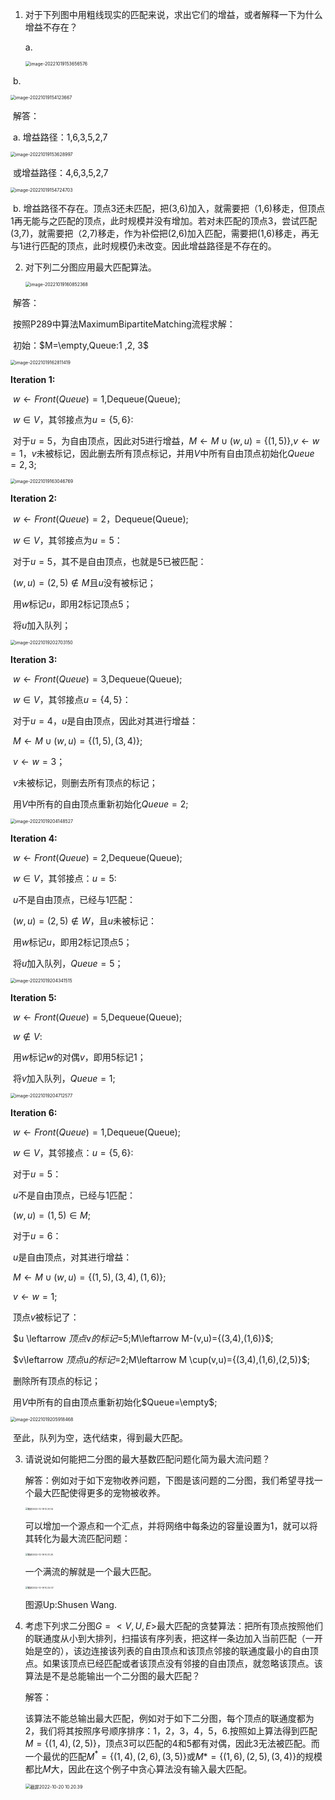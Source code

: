 1. 对于下列图中用粗线现实的匹配来说，求出它们的增益，或者解释一下为什么增益不存在？

   a. 

   <img src="/Users/katniss/Library/Application Support/typora-user-images/image-20221019153656576.png" alt="image-20221019153656576" style="zoom:50%;" />

​		b. 

<img src="/Users/katniss/Library/Application Support/typora-user-images/image-20221019154123667.png" alt="image-20221019154123667" style="zoom:50%;" />

​		解答：

​		a. 增益路径：1,6,3,5,2,7

<img src="/Users/katniss/Library/Application Support/typora-user-images/image-20221019153628997.png" alt="image-20221019153628997" style="zoom:50%;" />

​			或增益路径：4,6,3,5,2,7

<img src="/Users/katniss/Library/Application Support/typora-user-images/image-20221019154724703.png" alt="image-20221019154724703" style="zoom:50%;" />

​		b. 增益路径不存在。顶点3还未匹配，把(3,6)加入，就需要把（1,6)移走，但顶点1再无能与之匹配的顶点，此时规模并没有增加。若对未匹配的顶点3，尝试匹配(3,7)，就需要把（2,7)移走，作为补偿把(2,6)加入匹配，需要把(1,6)移走，再无与1进行匹配的顶点，此时规模仍未改变。因此增益路径是不存在的。

2. 对下列二分图应用最大匹配算法。

   <img src="/Users/katniss/Library/Application Support/typora-user-images/image-20221019160852368.png" alt="image-20221019160852368" style="zoom:50%;" />

​	解答：

​	按照P289中算法MaximumBipartiteMatching流程求解：

​	初始：$M=\empty,Queue:1 ,2, 3$

<img src="/Users/katniss/Library/Application Support/typora-user-images/image-20221019162811419.png" alt="image-20221019162811419" style="zoom:50%;" />

**Iteration 1:**

​					$w \leftarrow Front(Queue)=1$,Dequeue(Queue);

​					$w \in V$，其邻接点为$u=\{5,6\}$:

​							对于$u=5$，为自由顶点，因此对5进行增益，$M\leftarrow M\cup(w,u)=\{(1,5)\}$,$v \leftarrow w=1$，$v$未被标记，因此删去所有顶点标记，并用$V$中所有自由顶点初始化$Queue=2,3$;



<img src="/Users/katniss/Library/Application Support/typora-user-images/image-20221019163046769.png" alt="image-20221019163046769" style="zoom:50%;" />

**Iteration 2:**

​				$w\leftarrow Front(Queue)=2$，Dequeue(Queue);

​				$w\in V$，其邻接点为$u=5$：

​							对于$u=5$，其不是自由顶点，也就是5已被匹配：

​									$(w,u)=(2,5)\notin M$且$u$没有被标记；

​									用$w$标记$u$，即用2标记顶点5；

​									将$u$加入队列；

<img src="/Users/katniss/Library/Application Support/typora-user-images/image-20221019202703150.png" alt="image-20221019202703150" style="zoom:50%;" />

**Iteration 3:**

​			$w \leftarrow Front(Queue)=3$,Dequeue(Queue);

​			$w\in V$，其邻接点$u=\{4,5\}$：

​						对于$u=4$，$u$是自由顶点，因此对其进行增益：

​								$M\leftarrow M\cup (w,u)=\{(1,5),(3,4)\}$;

​								$v \leftarrow w=3$；

​								$v$未被标记，则删去所有顶点的标记；

​								用$V$中所有的自由顶点重新初始化$Queue=2$;

<img src="/Users/katniss/Library/Application Support/typora-user-images/image-20221019204148527.png" alt="image-20221019204148527" style="zoom:50%;" />

**Iteration 4:**

​			$w \leftarrow Front(Queue)=2$,Dequeue(Queue);

​			$w\in V$，其邻接点：$u=5$:

​						$u$不是自由顶点，已经与1匹配：

​									$(w,u)=(2,5)\notin W$，且$u$未被标记：

​												用$w$标记$u$，即用2标记顶点5；

​												将$u$加入队列，$Queue=5$；

<img src="/Users/katniss/Library/Application Support/typora-user-images/image-20221019204341515.png" alt="image-20221019204341515" style="zoom:50%;" />

**Iteration 5:**

​			$w \leftarrow Front(Queue)=5$,Dequeue(Queue);

​			$w\notin V$:

​						用$w$标记$w$的对偶$v$，即用5标记1；

​						将$v$加入队列，$Queue=1$;

<img src="/Users/katniss/Library/Application Support/typora-user-images/image-20221019204712577.png" alt="image-20221019204712577" style="zoom:50%;" />

**Iteration 6:**

​			$w \leftarrow Front(Queue)=1$,Dequeue(Queue);

​			$w\in V$，其邻接点：$u=\{5,6\}$:

​						对于$u=5$：

​									$u$不是自由顶点，已经与1匹配：

​												$(w,u)=(1,5)\in M$;

​						对于$u=6$：

​									$u$是自由顶点，对其进行增益：

​												$M\leftarrow M\cup(w,u)=\{(1,5),(3,4),(1,6)\}$;

​												$v\leftarrow w=1$;

​												顶点$v$被标记了：

​															$u \leftarrow $顶点$v$的标记$=5$;$M\leftarrow M-(v,u)=\{(3,4),(1,6)\}$;

​															$v\leftarrow $顶点$u$的标记$=2$;$M\leftarrow M \cup(v,u)=\{(3,4),(1,6),(2,5)\}$;

​												删除所有顶点的标记；

​												用$V$中所有的自由顶点重新初始化$Queue=\empty$;

<img src="/Users/katniss/Library/Application Support/typora-user-images/image-20221019205918468.png" alt="image-20221019205918468" style="zoom:50%;" />

​		至此，队列为空，迭代结束，得到最大匹配。

3. 请说说如何能把二分图的最大基数匹配问题化简为最大流问题？

   解答：例如对于如下宠物收养问题，下图是该问题的二分图，我们希望寻找一个最大匹配使得更多的宠物被收养。

   <img src="/Users/katniss/Desktop/截屏2022-10-19 10.30.14.png" alt="截屏2022-10-19 10.30.14" style="zoom: 25%;" />

   可以增加一个源点和一个汇点，并将网络中每条边的容量设置为1，就可以将其转化为最大流匹配问题：

   <img src="/Users/katniss/Desktop/截屏2022-10-19 10.31.20.png" alt="截屏2022-10-19 10.31.20" style="zoom: 25%;" />

   一个满流的解就是一个最大匹配。

   <img src="/Users/katniss/Desktop/截屏2022-10-19 10.32.07.png" alt="截屏2022-10-19 10.32.07" style="zoom: 25%;" />

   图源Up:Shusen Wang.

4. 考虑下列求二分图$G=<V,U,E>$最大匹配的贪婪算法：把所有顶点按照他们的联通度从小到大排列，扫描该有序列表，把这样一条边加入当前匹配（一开始是空的），该边连接该列表的自由顶点和该顶点邻接的联通度最小的自由顶点。如果该顶点已经匹配或者该顶点没有邻接的自由顶点，就忽略该顶点。该算法是不是总能输出一个二分图的最大匹配？

   解答：

   该算法不能总输出最大匹配，例如对于如下二分图，每个顶点的联通度都为2，我们将其按照序号顺序排序：1，2，3，4，5，6.按照如上算法得到匹配$M=\{(1,4),(2,5)\}$，顶点3可以匹配的4和5都有对偶，因此3无法被匹配。而一个最优的匹配$M^*=\{(1,4),(2,6),(3,5)\}$或$M*=\{(1,6),(2,5),(3,4)\}$的规模都比$M$大，因此在这个例子中贪心算法没有输入最大匹配。

   <img src="/Users/katniss/Library/Application Support/typora-user-images/截屏2022-10-20 10.21.28.png" alt="截屏2022-10-20 10.20.39" style="zoom:50%;" />